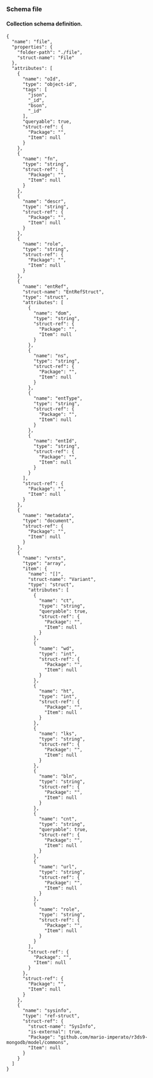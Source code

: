 ### Schema file

#### Collection schema definition.

    {
	  "name": "file",
	  "properties": {
	    "folder-path": "./file",
	    "struct-name": "File"
	  },
	  "attributes": [
	    {
	      "name": "oId",
	      "type": "object-id",
	      "tags": [
	        "json",
	        "_id",
	        "bson",
	        "_id"
	      ],
	      "queryable": true,
	      "struct-ref": {
	        "Package": "",
	        "Item": null
	      }
	    },
	    {
	      "name": "fn",
	      "type": "string",
	      "struct-ref": {
	        "Package": "",
	        "Item": null
	      }
	    },
	    {
	      "name": "descr",
	      "type": "string",
	      "struct-ref": {
	        "Package": "",
	        "Item": null
	      }
	    },
	    {
	      "name": "role",
	      "type": "string",
	      "struct-ref": {
	        "Package": "",
	        "Item": null
	      }
	    },
	    {
	      "name": "entRef",
	      "struct-name": "EntRefStruct",
	      "type": "struct",
	      "attributes": [
	        {
	          "name": "dom",
	          "type": "string",
	          "struct-ref": {
	            "Package": "",
	            "Item": null
	          }
	        },
	        {
	          "name": "ns",
	          "type": "string",
	          "struct-ref": {
	            "Package": "",
	            "Item": null
	          }
	        },
	        {
	          "name": "entType",
	          "type": "string",
	          "struct-ref": {
	            "Package": "",
	            "Item": null
	          }
	        },
	        {
	          "name": "entId",
	          "type": "string",
	          "struct-ref": {
	            "Package": "",
	            "Item": null
	          }
	        }
	      ],
	      "struct-ref": {
	        "Package": "",
	        "Item": null
	      }
	    },
	    {
	      "name": "metadata",
	      "type": "document",
	      "struct-ref": {
	        "Package": "",
	        "Item": null
	      }
	    },
	    {
	      "name": "vrnts",
	      "type": "array",
	      "item": {
	        "name": "[]",
	        "struct-name": "Variant",
	        "type": "struct",
	        "attributes": [
	          {
	            "name": "ct",
	            "type": "string",
	            "queryable": true,
	            "struct-ref": {
	              "Package": "",
	              "Item": null
	            }
	          },
	          {
	            "name": "wd",
	            "type": "int",
	            "struct-ref": {
	              "Package": "",
	              "Item": null
	            }
	          },
	          {
	            "name": "ht",
	            "type": "int",
	            "struct-ref": {
	              "Package": "",
	              "Item": null
	            }
	          },
	          {
	            "name": "lks",
	            "type": "string",
	            "struct-ref": {
	              "Package": "",
	              "Item": null
	            }
	          },
	          {
	            "name": "bln",
	            "type": "string",
	            "struct-ref": {
	              "Package": "",
	              "Item": null
	            }
	          },
	          {
	            "name": "cnt",
	            "type": "string",
	            "queryable": true,
	            "struct-ref": {
	              "Package": "",
	              "Item": null
	            }
	          },
	          {
	            "name": "url",
	            "type": "string",
	            "struct-ref": {
	              "Package": "",
	              "Item": null
	            }
	          },
	          {
	            "name": "role",
	            "type": "string",
	            "struct-ref": {
	              "Package": "",
	              "Item": null
	            }
	          }
	        ],
	        "struct-ref": {
	          "Package": "",
	          "Item": null
	        }
	      },
	      "struct-ref": {
	        "Package": "",
	        "Item": null
	      }
	    },
	    {
	      "name": "sysinfo",
	      "type": "ref-struct",
	      "struct-ref": {
	        "struct-name": "SysInfo",
	        "is-external": true,
	        "Package": "github.com/mario-imperato/r3ds9-mongodb/model/commons",
	        "Item": null
	      }
	    }
	  ]
	}

